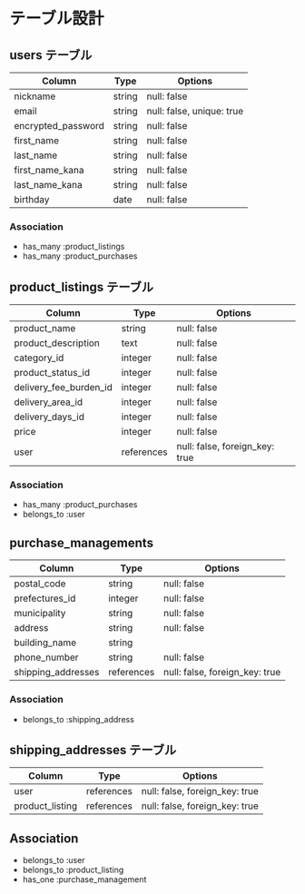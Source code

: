 # テーブル設計

## users テーブル

| Column             | Type   | Options                   |
| ------------------ | ------ | ------------------------- |
| nickname           | string | null: false               |
| email              | string | null: false, unique: true |
| encrypted_password | string | null: false               |
| first_name         | string | null: false               |
| last_name          | string | null: false               |
| first_name_kana    | string | null: false               |
| last_name_kana     | string | null: false               |
| birthday           | date   | null: false               |

### Association

- has_many :product_listings
- has_many :product_purchases

## product_listings テーブル

| Column                 | Type       | Options                        |
| ---------------------- | ---------- | ------------------------------ |
| product_name           | string     | null: false                    |
| product_description    | text       | null: false                    |
| category_id            | integer    | null: false                    | 
| product_status_id      | integer    | null: false                    |
| delivery_fee_burden_id | integer    | null: false                    |
| delivery_area_id       | integer    | null: false                    |
| delivery_days_id       | integer    | null: false                    |
| price                  | integer    | null: false                    |
| user                   | references | null: false, foreign_key: true |

### Association

- has_many   :product_purchases
- belongs_to :user

## purchase_managements

| Column             | Type       | Options                        |
| ------------------ | ---------- | ------------------------------ |
| postal_code        | string     | null: false                    |
| prefectures_id     | integer    | null: false                    |
| municipality       | string     | null: false                    |
| address            | string     | null: false                    |
| building_name      | string     |                                |
| phone_number       | string     | null: false                    |
| shipping_addresses | references | null: false, foreign_key: true |

### Association

- belongs_to :shipping_address

## shipping_addresses テーブル

| Column          | Type       | Options                        |
| --------------- | ---------- | ------------------------------ |
| user            | references | null: false, foreign_key: true |
| product_listing | references | null: false, foreign_key: true |

## Association

- belongs_to :user
- belongs_to :product_listing
- has_one    :purchase_management